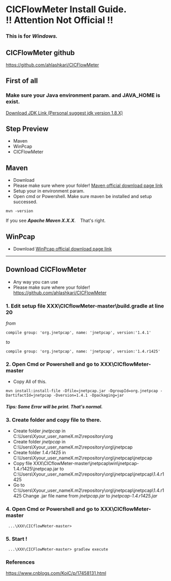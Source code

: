 # CICFlowMeter Install Guide. <br> !! Attention Not Official !!

### This is for ***Windows.***


## CICFlowMeter github
https://github.com/ahlashkari/CICFlowMeter


## First of all
### Make sure your Java environment param. and JAVA_HOME is exist.
[Download JDK Link (Personal suggest jdk version 1.8.X)](https://www.oracle.com/tw/java/technologies/javase/javase8-archive-downloads.html)


## Step Preview
* Maven 
* WinPcap
* CICFlowMeter


## Maven
* Download
* Please make sure where your folder! 
[Maven official download page link](https://maven.apache.org/download.cgi)
* Setup your in environment param.
* Open cmd or Powershell. Make sure maven be installed and setup successed. 
```
mvn -version
```
 If you see ***Apache Maven X.X.X***. &ensp; That's right.

## WinPcap
* Download 
[WinPcap official download page link](https://www.winpcap.org/install/)

---

## Download CICFlowMeter
* Any way you can use
* Please make sure where your folder! 
https://github.com/ahlashkari/CICFlowMeter

### 1. Edit setup file XXX\CICflowMeter-master\build.gradle at line 20
_from_
```
compile group: 'org.jnetpcap', name: 'jnetpcap', version:'1.4.1'
```
_to_

```
compile group: 'org.jnetpcap', name: 'jnetpcap', version:'1.4.r1425'
```
### 2. Open Cmd or Powershell and go to XXX\CICflowMeter-master
* Copy All of this.

```
mvn install:install-file -Dfile=jnetpcap.jar -DgroupId=org.jnetpcap -DartifactId=jnetpcap -Dversion=1.4.1 -Dpackaging=jar
```
#### ___Tips: Some Error will be print. That's normal.___

### 3. Create folder and copy file to there.
* Create folder *jnetpcap* in C:\Users\Xyour_user_nameX\.m2\repository\org
* Create folder *jnetpcap* in C:\Users\Xyour_user_nameX\.m2\repository\org\jnetpcap
* Create folder *1.4.r1425* in C:\Users\Xyour_user_nameX\.m2\repository\org\jnetpcap\jnetpcap
* Copy file XXX\CICflowMeter-master\jnetpcap\win\jnetpcap-1.4.r1425\jnetpcap.jar to C:\Users\Xyour_user_nameX\.m2\repository\org\jnetpcap\jnetpcap\1.4.r1425
* Go to C:\Users\Xyour_user_nameX\.m2\repository\org\jnetpcap\jnetpcap\1.4.r1425 Change .jar file name from _jnetpcap.jar_ to _jnetpcap-1.4.r1425.jar_

### 4. Open Cmd or Powershell and go to XXX\CICflowMeter-master
```
 ...\XXX\CICflowMeter-master>
```
### 5. Start !
```
 ...\XXX\CICFlowMeter-master> gradlew execute
```



### References
https://www.cnblogs.com/KoiC/p/17458131.html
